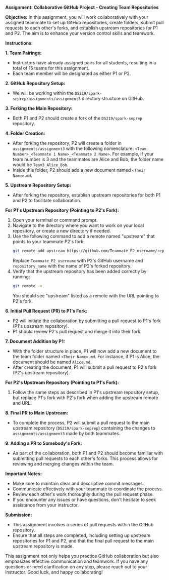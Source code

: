 **Assignment: Collaborative GitHub Project - Creating Team Repositories**

**Objective:**
In this assignment, you will work collaboratively with your assigned teammate to set up GitHub repositories, create folders, submit pull requests to each other's forks, and establish upstream repositories for P1 and P2. The aim is to enhance your version control skills and teamwork.

**Instructions:**

**1. Team Pairings:**
   - Instructors have already assigned pairs for all students, resulting in a total of 15 teams for this assignment.
   - Each team member will be designated as either P1 or P2.

**2. GitHub Repository Setup:**
   - We will be working within the `DS219/spark-seprep/assignments/assignment3` directory structure on GitHub.

**3. Forking the Main Repository:**
   - Both P1 and P2 should create a fork of the `DS219/spark-seprep` repository.

**4. Folder Creation:**
   - After forking the repository, P2 will create a folder in `assignments/assignment3` with the following nomenclature: `<Team Number>_<Teammate 1 Name>_<Teammate 2 Name>`. For example, if your team number is 3 and the teammates are Alice and Bob, the folder name would be `Team3_Alice_Bob`.
   - Inside this folder, P2 should add a new document named `<Their Name>.md`.

**5. Upstream Repository Setup:**
   - After forking the repository, establish upstream repositories for both P1 and P2 to facilitate collaboration.

**For P1's Upstream Repository (Pointing to P2's Fork):**
1. Open your terminal or command prompt.
2. Navigate to the directory where you want to work on your local repository, or create a new directory if needed.
3. Use the following command to add a remote named "upstream" that points to your teammate P2's fork:
   ```bash
   git remote add upstream https://github.com/Teammate_P2_username/repository_name.git
   ```
   Replace `Teammate_P2_username` with P2's GitHub username and `repository_name` with the name of P2's forked repository.
4. Verify that the upstream repository has been added correctly by running:
   ```bash
   git remote -v
   ```
   You should see "upstream" listed as a remote with the URL pointing to P2's fork.

**6. Initial Pull Request (PR) to P1's Fork:**
   - P2 will initiate the collaboration by submitting a pull request to P1's fork (P1's upstream repository).
   - P1 should review P2's pull request and merge it into their fork.

**7. Document Addition by P1:**
   - With the folder structure in place, P1 will now add a new document to the team folder named `<Their Name>.md`. For instance, if P1 is Alice, the document should be named `Alice.md`.
   - After creating the document, P1 will submit a pull request to P2's fork (P2's upstream repository).

**For P2's Upstream Repository (Pointing to P1's Fork):**
1. Follow the same steps as described in P1's upstream repository setup, but replace P1's fork with P2's fork when adding the upstream remote and URL.

**8. Final PR to Main Upstream:**
   - To complete the process, P2 will submit a pull request to the main upstream repository (`DS219/spark-seprep`) containing the changes to `assignments/assignment3` made by both teammates.

**9. Adding a PR to Somebody's Fork:**
   - As part of the collaboration, both P1 and P2 should become familiar with submitting pull requests to each other's forks. This process allows for reviewing and merging changes within the team.

**Important Notes:**
- Make sure to maintain clear and descriptive commit messages.
- Communicate effectively with your teammate to coordinate the process.
- Review each other's work thoroughly during the pull request phase.
- If you encounter any issues or have questions, don't hesitate to seek assistance from your instructor.

**Submission:**
- This assignment involves a series of pull requests within the GitHub repository.
- Ensure that all steps are completed, including setting up upstream repositories for P1 and P2, and that the final pull request to the main upstream repository is made.

This assignment not only helps you practice GitHub collaboration but also emphasizes effective communication and teamwork. If you have any questions or need clarification on any step, please reach out to your instructor. Good luck, and happy collaborating!
